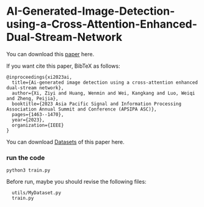 # AI-Generated-Image-Detection-using-a-Cross-Attention-Enhanced-Dual-Stream-Network
You can download this [paper](https://ieeexplore.ieee.org/abstract/document/10317126) here.


If you want cite this paper, BibTeX as follows:
```
@inproceedings{xi2023ai,
  title={Ai-generated image detection using a cross-attention enhanced dual-stream network},
  author={Xi, Ziyi and Huang, Wenmin and Wei, Kangkang and Luo, Weiqi and Zheng, Peijia},
  booktitle={2023 Asia Pacific Signal and Information Processing Association Annual Summit and Conference (APSIPA ASC)},
  pages={1463--1470},
  year={2023},
  organization={IEEE}
}
```

You can download [Datasets](https://drive.google.com/drive/folders/1oM2JHYQi_MQ4KBUIUm0MqyhHnNRFmNKX?usp=drive_link) of this paper here.

### run the code
```
python3 train.py 
```

Before run, maybe you should revise the following files:
```
  utils/MyDataset.py
  train.py
```
